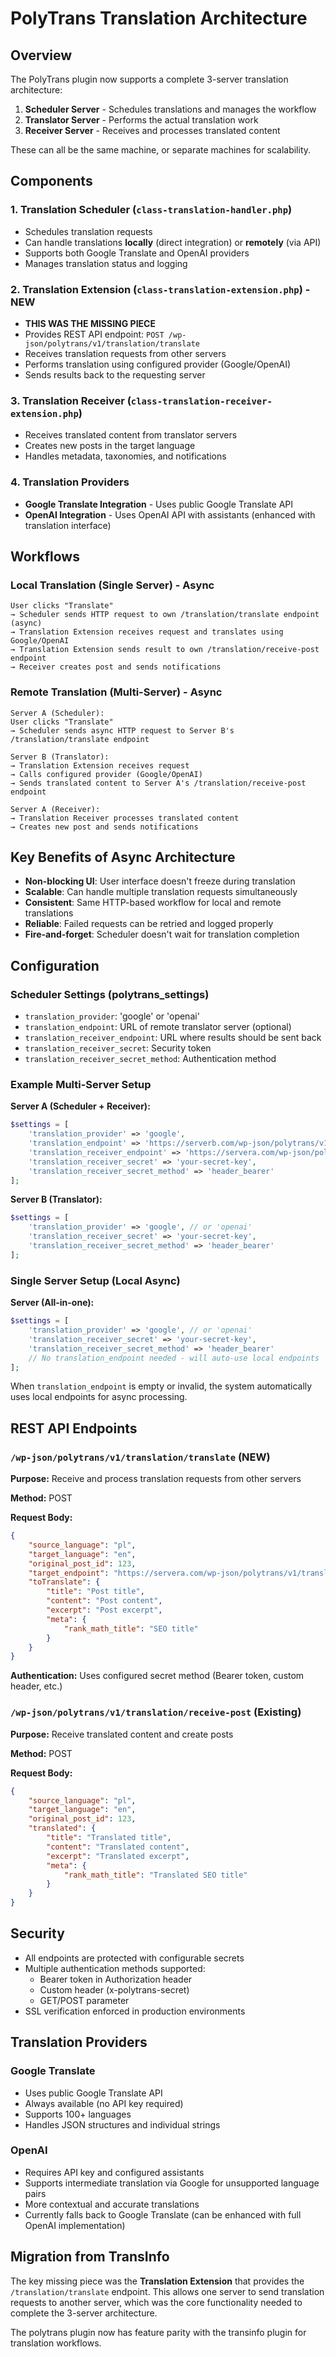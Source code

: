 # PolyTrans Translation Architecture

## Overview

The PolyTrans plugin now supports a complete 3-server translation architecture:

1. **Scheduler Server** - Schedules translations and manages the workflow
2. **Translator Server** - Performs the actual translation work
3. **Receiver Server** - Receives and processes translated content

These can all be the same machine, or separate machines for scalability.

## Components

### 1. Translation Scheduler (`class-translation-handler.php`)
- Schedules translation requests
- Can handle translations **locally** (direct integration) or **remotely** (via API)
- Supports both Google Translate and OpenAI providers
- Manages translation status and logging

### 2. Translation Extension (`class-translation-extension.php`) - **NEW**
- **THIS WAS THE MISSING PIECE**
- Provides REST API endpoint: `POST /wp-json/polytrans/v1/translation/translate`
- Receives translation requests from other servers
- Performs translation using configured provider (Google/OpenAI)
- Sends results back to the requesting server

### 3. Translation Receiver (`class-translation-receiver-extension.php`)
- Receives translated content from translator servers
- Creates new posts in the target language
- Handles metadata, taxonomies, and notifications

### 4. Translation Providers
- **Google Translate Integration** - Uses public Google Translate API
- **OpenAI Integration** - Uses OpenAI API with assistants (enhanced with translation interface)

## Workflows

### Local Translation (Single Server) - Async
```
User clicks "Translate" 
→ Scheduler sends HTTP request to own /translation/translate endpoint (async)
→ Translation Extension receives request and translates using Google/OpenAI
→ Translation Extension sends result to own /translation/receive-post endpoint
→ Receiver creates post and sends notifications
```

### Remote Translation (Multi-Server) - Async
```
Server A (Scheduler):
User clicks "Translate" 
→ Scheduler sends async HTTP request to Server B's /translation/translate endpoint

Server B (Translator):
→ Translation Extension receives request
→ Calls configured provider (Google/OpenAI)
→ Sends translated content to Server A's /translation/receive-post endpoint

Server A (Receiver):
→ Translation Receiver processes translated content
→ Creates new post and sends notifications
```

## Key Benefits of Async Architecture

- **Non-blocking UI**: User interface doesn't freeze during translation
- **Scalable**: Can handle multiple translation requests simultaneously
- **Consistent**: Same HTTP-based workflow for local and remote translations
- **Reliable**: Failed requests can be retried and logged properly
- **Fire-and-forget**: Scheduler doesn't wait for translation completion

## Configuration

### Scheduler Settings (polytrans_settings)
- `translation_provider`: 'google' or 'openai'
- `translation_endpoint`: URL of remote translator server (optional)
- `translation_receiver_endpoint`: URL where results should be sent back
- `translation_receiver_secret`: Security token
- `translation_receiver_secret_method`: Authentication method

### Example Multi-Server Setup

**Server A (Scheduler + Receiver):**
```php
$settings = [
    'translation_provider' => 'google',
    'translation_endpoint' => 'https://serverb.com/wp-json/polytrans/v1/translation/translate',
    'translation_receiver_endpoint' => 'https://servera.com/wp-json/polytrans/v1/translation/receive-post',
    'translation_receiver_secret' => 'your-secret-key',
    'translation_receiver_secret_method' => 'header_bearer'
];
```

**Server B (Translator):**
```php
$settings = [
    'translation_provider' => 'google', // or 'openai'
    'translation_receiver_secret' => 'your-secret-key',
    'translation_receiver_secret_method' => 'header_bearer'
];
```

### Single Server Setup (Local Async)

**Server (All-in-one):**
```php
$settings = [
    'translation_provider' => 'google', // or 'openai'
    'translation_receiver_secret' => 'your-secret-key',
    'translation_receiver_secret_method' => 'header_bearer'
    // No translation_endpoint needed - will auto-use local endpoints
];
```

When `translation_endpoint` is empty or invalid, the system automatically uses local endpoints for async processing.

## REST API Endpoints

### `/wp-json/polytrans/v1/translation/translate` (NEW)
**Purpose:** Receive and process translation requests from other servers

**Method:** POST

**Request Body:**
```json
{
    "source_language": "pl",
    "target_language": "en",
    "original_post_id": 123,
    "target_endpoint": "https://servera.com/wp-json/polytrans/v1/translation/receive-post",
    "toTranslate": {
        "title": "Post title",
        "content": "Post content",
        "excerpt": "Post excerpt",
        "meta": {
            "rank_math_title": "SEO title"
        }
    }
}
```

**Authentication:** Uses configured secret method (Bearer token, custom header, etc.)

### `/wp-json/polytrans/v1/translation/receive-post` (Existing)
**Purpose:** Receive translated content and create posts

**Method:** POST

**Request Body:**
```json
{
    "source_language": "pl",
    "target_language": "en", 
    "original_post_id": 123,
    "translated": {
        "title": "Translated title",
        "content": "Translated content",
        "excerpt": "Translated excerpt",
        "meta": {
            "rank_math_title": "Translated SEO title"
        }
    }
}
```

## Security

- All endpoints are protected with configurable secrets
- Multiple authentication methods supported:
  - Bearer token in Authorization header
  - Custom header (x-polytrans-secret)
  - GET/POST parameter
- SSL verification enforced in production environments

## Translation Providers

### Google Translate
- Uses public Google Translate API
- Always available (no API key required)
- Supports 100+ languages
- Handles JSON structures and individual strings

### OpenAI
- Requires API key and configured assistants
- Supports intermediate translation via Google for unsupported language pairs
- More contextual and accurate translations
- Currently falls back to Google Translate (can be enhanced with full OpenAI implementation)

## Migration from TransInfo

The key missing piece was the **Translation Extension** that provides the `/translation/translate` endpoint. This allows one server to send translation requests to another server, which was the core functionality needed to complete the 3-server architecture.

The polytrans plugin now has feature parity with the transinfo plugin for translation workflows.
